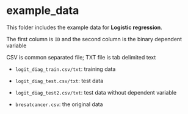 # example_data

This folder includes the example data for **Logistic regression**.

The first column is `ID` and the second column is the binary dependent variable

CSV is common separated file; TXT file is tab delimited text

- `logit_diag_train.csv/txt`: training data

- `logit_diag_test.csv/txt`: test data 

- `logit_diag_test2.csv/txt`: test data without dependent variable

- `bresatcancer.csv`: the original data

